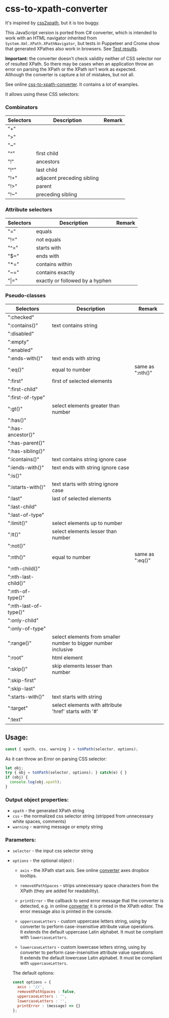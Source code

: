 # css-to-xpath-converter

It's inspired by [css2xpath](https://github.com/css2xpath/css2xpath), but it is too buggy.

This JavaScript version is ported from C# converter, which is intended to work with an HTML navigator inherited from `System.Xml.XPath.XPathNavigator`, but tests in Puppeteer and Crome show that generated XPathes also work in browsers. See [Test results](https://angezid.github.io/css-to-xpath-converter/test-coverage.html).
 
**Important:** the converter doesn't check validity neither of CSS selector nor of resulted XPath. So there may be cases when an application throw an error on parsing the XPath or the XPath isn't work as expected.  
Although the converter is capture a lot of mistakes, but not all.

See online [css-to-xpath-converter](https://angezid.github.io/css-to-xpath-converter). It contains a lot of examples.

It allows using these CSS selectors:

### Combinators
|   Selectors    |   Description  |  Remark   |
|---------|-----------|----------|
|   "+"    |     |     |
|   ">"    |     |     |
|   "~"    |     |     |
|   "^"    |  first child   |     |
|   "!"    |  ancestors   |     |
|   "!^"    |  last child   |     |
|   "!+"    |  adjacent preceding sibling   |     |
|   "!>"    |  parent   |     |
|   "!~"    |  preceding sibling   |     |

### Attribute selectors
|   Selectors    |   Description  |  Remark   |
|---------|-----------|----------|
|   "="    |  equals   |     |
|   "!="    |  not equals   |     |
|   "^="    |  starts with   |     |
|   "$="    |  ends with   |     |
|   "*="    |  contains within   |     |
|   "~="    |  contains exactly   |     |
|   "\|="    |  exactly or followed by a hyphen   |     |

### Pseudo-classes
|   Selectors    |   Description  |  Remark   |
|---------|-----------|----------|
|   ":checked"    |     |     |
|   ":contains()"    |  text contains string  |     |
|   ":disabled"    |     |     |
|   ":empty"    |     |     |
|   ":enabled"    |     |     |
|   ":ends-with()"    |  text ends with string |     |
|   ":eq()"    |  equal to number  |  same as ":nth()"   |
|   ":first"    |  first of selected elements  |     |
|   ":first-child"    |     |     |
|   ":first-of-type"    |     |     |
|   ":gt()"    |  select elements greater than number |     |
|   ":has()"    |     |     |
|   ":has-ancestor()"    |     |     |
|   ":has-parent()"    |     |     |
|   ":has-sibling()"    |     |     |
|   ":icontains()"    |  text contains string ignore case  |     |
|   ":iends-with()"    |  text ends with string ignore case  |     |
|   ":is()"    |     |     |
|   ":istarts-with()"    |  text starts with string ignore case  |     |
|   ":last"    |  last of selected elements  |     |
|   ":last-child"    |     |     |
|   ":last-of-type"    |     |     |
|   ":limit()"    |  select elements up to number  |     |
|   ":lt()"    |  select elements lesser than number  |     |
|   ":not()"    |     |     |
|   ":nth()"    |  equal to number   |  same as ":eq()"   |
|   ":nth-child()"    |     |     |
|   ":nth-last-child()"    |     |     |
|   ":nth-of-type()"    |     |     |
|   ":nth-last-of-type()"    |     |     |
|   ":only-child"    |     |     |
|   ":only-of-type"    |     |     |
|   ":range()"    |  select elements from smaller number to bigger number inclusive  |     |
|   ":root"    |  html element  |     |
|   ":skip()"    |  skip elements lesser than number  |     |
|   ":skip-first"    |     |     |
|   ":skip-last"    |     |     |
|   ":starts-with()"    |  text starts with string  |     |
|   ":target"    |  select elements with attribute 'href' starts with '#'   |     |
|   ":text"    |     |     |

## Usage:
``` js
const { xpath, css, warning } = toXPath(selector, options);
```
As it can throw an Error on parsing CSS selector:
``` js
let obj;
try { obj = toXPath(selector, options); } catch(e) { }
if (obj) {
  console.log(obj.xpath);
}
```
### Output object properties:
* `xpath` - the generated XPath string
* `css` - the normalized css selector string (stripped from unnecessary white spaces, comments)
* `warning` - warning message or empty string

### Parameters:
* `selector` - the input css selector string
* `options` - the optional object :
  * `axis` - the XPath start axis. See online [converter][converter] axes dropbox tooltips.
  * `removeXPathSpaces` - strips unnecessary space characters from the XPath (they are added for readability).
  * `printError` - the callback to send error message that the converter is detected, e.g. in online [converter][converter] it is printed in the XPath editor. The error message also is printed in the console.
  
  * `uppercaseLetters` - custom uppercase letters string, using by converter to perform case-insensitive attribute value operations.  
  It extends the default uppercase Latin alphabet. It must be compliant with `lowercaseLetters`.
  
  * `lowercaseLetters` - custom lowercase letters string, using by converter to perform case-insensitive attribute value operations.  
  It extends the default lowercase Latin alphabet. It must be compliant with `uppercaseLetters`.
  
  The default options:
  ``` js
  const options = {
    axis : '//',
    removeXPathSpaces : false,
    uppercaseLetters : '',
    lowercaseLetters : '',
    printError : (message) => {}
  };
  ```

[converter]: https://angezid.github.io/css-to-xpath-converter